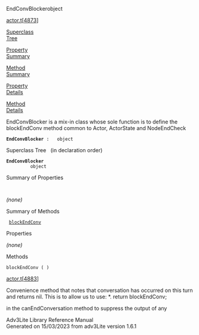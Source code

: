 ---
---
<span class="title">EndConvBlocker</span><span class="type">object</span>

[actor.t](../file/actor.t.html)\[[4873](../source/actor.t.html#4873)\]

[Superclass  
Tree](#_SuperClassTree_)

[Property  
Summary](#_PropSummary_)

[Method  
Summary](#_MethodSummary_)

[Property  
Details](#_Properties_)

[Method  
Details](#_Methods_)

<div class="fdesc">

EndConvBlocker is a mix-in class whose sole function is to define the
blockEndConv method common to Actor, ActorState and NodeEndCheck

**`EndConvBlocker`**` :   object`

</div>

<span id="_SuperClassTree_"></span>

<div class="mjhd">

<span class="hdln">Superclass Tree</span>   (in declaration order)

</div>

**`EndConvBlocker`**  
`         object`  
<span id="_PropSummary_"></span>

<div class="mjhd">

<span class="hdln">Summary of Properties</span>  

</div>

` `

*(none)* <span id="_MethodSummary_"></span>

<div class="mjhd">

<span class="hdln">Summary of Methods</span>  

</div>

` `[`blockEndConv`](#blockEndConv)`  `

<span id="_Properties_"></span>

<div class="mjhd">

<span class="hdln">Properties</span>  

</div>

*(none)* <span id="_Methods_"></span>

<div class="mjhd">

<span class="hdln">Methods</span>  

</div>

<span id="blockEndConv"></span>

`blockEndConv ( )`

[actor.t](../file/actor.t.html)\[[4883](../source/actor.t.html#4883)\]

<div class="desc">

Convenience method that notes that conversation has occurred on this
turn and returns nil. This is to allow us to use: \*. return
blockEndConv;

in the canEndConversation method to suppress the output of any

</div>

<div class="ftr">

Adv3Lite Library Reference Manual  
Generated on 15/03/2023 from adv3Lite version 1.6.1

</div>
